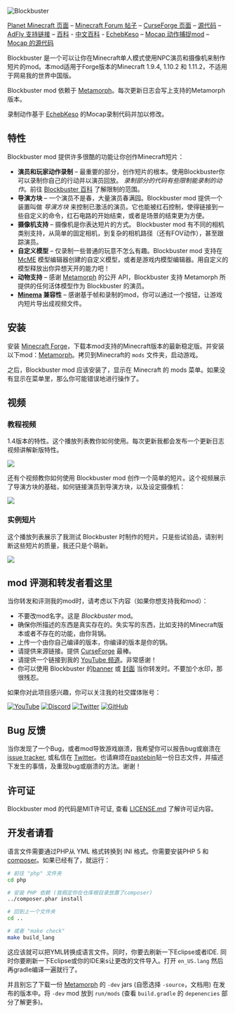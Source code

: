 ![Blockbuster](http://i.imgur.com/nqDKg1R.png)

[Planet Minecraft 页面](http://www.planetminecraft.com/mod/blockbuster-machinima-mod/) – [Minecraft Forum 帖子](http://www.minecraftforum.net/forums/mapping-and-modding/minecraft-mods/2700216-blockbuster-machinima-studio-mod) – [CurseForge 页面](https://minecraft.curseforge.com/projects/blockbuster) – [源代码](https://github.com/mchorse/blockbuster) – [AdFly 支持链接](http://adf.ly/15268913/blockbuster-curseforge) – [百科](https://github.com/mchorse/blockbuster/wiki) - [中文百科](https://github.com/ycwei982/blockbuster/wiki) - [EchebKeso](https://twitter.com/EchebKeso) – [Mocap 动作捕捉mod](http://www.minecraftforum.net/forums/mapping-and-modding/minecraft-mods/1445402-minecraft-motion-capture-mod-mocap-16-000) – [Mocap 的源代码](https://github.com/EchebKeso/Mocap)

Blockbuster 是一个可以让你在Minecraft单人模式使用NPC演员和摄像机来制作短片的mod。本mod适用于Forge版本的Minecraft 1.9.4, 1.10.2 和 1.11.2，不适用于网易我的世界中国版。

Blockbuster mod 依赖于 [Metamorph](https://minecraft.curseforge.com/projects/metamorph)。每次更新日志会写上支持的Metamorph版本。

录制动作基于 [EchebKeso](https://twitter.com/EchebKeso) 的Mocap录制代码并加以修改。

## 特性

Blockbuster mod 提供许多很酷的功能让你创作Minecraft短片：

* **演员和玩家动作录制** – 最重要的部分，创作短片的根本。使用Blockbuster你可以录制你自己的行动并以演员回放。 *录制部分的代码有些限制能录制的动作*。前往 [Blockbuster 百科](https://github.com/mchorse/blockbuster/wiki/Home) 了解限制的范围。
* **导演方块** – 一个演员不是春，大量演员春满园。Blockbuster mod 提供一个装置叫做 *导演方块* 来控制已激活的演员。它也能被红石控制，使得链接到一些自定义的命令，红石电路的开始结束，或者是场景的结束更为方便。
* **摄像机支持** – 摄像机是你表达短片的方式。 Blockbuster mod 有不同的相机类别支持，从简单的固定相机，到复杂的相机路径（还有FOV动作），甚至跟踪演员。
* **自定义模型** – 仅录制一些普通的玩意不怎么有趣。Blockbuster mod 支持在[McME](https://mchorse.github.io/mcme/) 模型编辑器创建的自定义模型，或者是游戏内模型编辑器。用自定义的模型释放出你异想天开的能力吧！
* **动物支持** – 感谢 [Metamorph](https://minecraft.curseforge.com/projects/metamorph) 的公开 API，Blockbuster 支持 Metamorph 所提供的任何活体模型作为 Blockbuster 的演员。
* **[Minema](http://www.minecraftforum.net/forums/mapping-and-modding/minecraft-mods/2790594-minema-unofficial-the-smooth-movie-recorder) 兼容性** – 感谢基于帧和录制的mod，你可以通过一个按钮，让游戏内短片导出成视频文件。

## 安装

安装 [Minecraft Forge](http://files.minecraftforge.net/)，下载本mod支持的Minecraft版本的最新稳定版。并安装以下mod：[Metamorph](https://minecraft.curseforge.com/projects/metamorph)。拷贝到Minecraft的 `mods` 文件夹，启动游戏。

之后，Blockbuster mod 应该安装了，显示在 Minecraft 的 mods 菜单。如果没有显示在菜单里，那么你可能错误地进行操作了。

## 视频

### 教程视频

1.4版本的特性。这个播放列表教你如何使用。每次更新我都会发布一个更新日志视频讲解新版特性。

<a href="https://youtu.be/CoJ_6Byh6LA?list=PL6UPd2Tj65nEwg2bfY-NduLihPy6fgnvK"><img src="https://img.youtube.com/vi/CoJ_6Byh6LA/0.jpg"></a>

还有个视频教你如何使用 Blockbuster mod 创作一个简单的短片。这个视频展示了导演方块的基础，如何链接演员到导演方块，以及设定摄像机：

<a href="https://youtu.be/cVTIzKzWtqg?list=PL6UPd2Tj65nE0Pmf6GD2Fk3aRGWTGKlZk"><img src="https://img.youtube.com/vi/cVTIzKzWtqg/0.jpg"></a>

### 实例短片

这个播放列表展示了我测试 Blockbuster 时制作的短片。只是些试验品，请别判断这些短片的质量，我还只是个萌新。

<a href="https://youtu.be/FjED5qT80eM?list=PL6UPd2Tj65nFdhjzY-z6yCJuPaEanB2BF"><img src="https://img.youtube.com/vi/FjED5qT80eM/0.jpg"></a>

## mod 评测和转发者看这里

当你转发和评测我的mod时，请考虑以下内容（如果你想支持我和mod）：

* 不要改mod名字。这是 *Blockbuster* mod。
* 确保你所描述的东西是真实存在的。失实写的东西，比如支持的Minecraft版本或者不存在的功能，由你背锅。
* 上传一个由你自己编译的版本，你编译的版本是你的锅。
* 请提供来源链接。提供 [CurseForge](https://minecraft.curseforge.com/projects/blockbuster) 最棒。
* 请提供一个链接到我的 [YouTube 频道](https://www.youtube.com/channel/UCWVDjAcecHHa8UrEWMRGI8w)。非常感谢！
* 你可以使用 Blockbuster 的[banner](http://i.imgur.com/nqDKg1R.png) 或 [封面](http://i.imgur.com/XgU8Tvx.png) 当你转发时。不要加个水印，那很残忍。

如果你对此项目感兴趣，你可以关注我的社交媒体账号：

[![YouTube](http://i.imgur.com/yA4qam9.png)](https://www.youtube.com/channel/UCWVDjAcecHHa8UrEWMRGI8w) [![Discord](http://i.imgur.com/gI6JEpJ.png)](https://discord.gg/qfxrqUF) [![Twitter](http://i.imgur.com/6b8vHcX.png)](https://twitter.com/McHorsy) [![GitHub](http://i.imgur.com/DmTn1f1.png)](https://github.com/mchorse)  

## Bug 反馈

当你发现了一个Bug，或者mod导致游戏崩溃，我希望你可以报告bug或崩溃在[issue tracker](https://github.com/mchorse/blockbuster/issues/), 或私信在 [Twitter](https://twitter.com/McHorsy)。也请麻烦在[pastebin](http://pastebin.com)贴一份日志文件，并描述下发生的事情，及重现bug或崩溃的方法。谢谢！

## 许可证

Blockbuster mod 的代码是MIT许可证, 查看 [LICENSE.md](./LICENSE.md) 了解许可证内容。

## 开发者请看

语言文件需要通过PHP从 YML 格式转换到 INI 格式。你需要安装PHP 5 和 [composer](https://getcomposer.org/download/)。如果已经有了，就运行：

```sh
# 前往 "php" 文件夹
cd php

# 安装 PHP 依赖 (我假定你在仓库根目录放置了composer)
../composer.phar install

# 回到上一个文件夹
cd ..

# 或者 "make check"
make build_lang
```

这应该就可以把YML转换成语言文件。同时，你要去刷新一下Eclipse或者IDE. 同时你要刷新一下Eclipse或你的IDE来s让更改的文件导入。打开 `en_US.lang` 然后再gradle编译一遍就行了。

并且别忘了下载一份 [Metamorph](https://minecraft.curseforge.com/projects/metamorph) 的 `-dev` jars (自愿选择 `-source`，文档用) 在发布的版本中。将 `-dev` mod 放到 `run/mods` (查看 `build.gradle` 的 `depenencies` 部分了解更多)。
